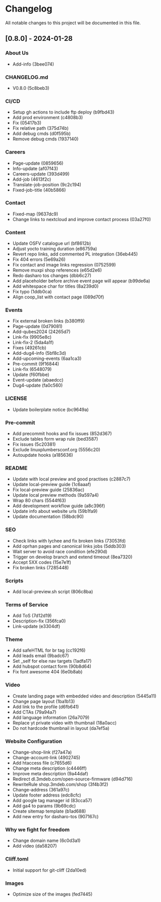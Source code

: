 # Changelog

All notable changes to this project will be documented in this file.

## [0.8.0] - 2024-01-28

### About Us

- Add-info (3bee074)

### CHANGELOG.md

- V0.8.0 (5c8beb3)

### CI/CD

- Setup gh actions to include ftp deploy (b9fbd43)
- Add prod environment (c4808b3)
- Fix (05417b3)
- Fix relative path (375d74b)
- Add debug cmds (d0f595b)
- Remove debug cmds (1937140)

### Careers

- Page-update (0859656)
- Info-update (af07f43)
- Careers-update (393d499)
- Add-job (4613f2c)
- Translate-job-position (9c2c194)
- Fixed-job-title (40b5866)

### Contact

- Fixed-map (9637dc9)
- Change links to nextcloud and improve contact process (03a27f0)

### Content

- Update OSFV catalogue url (bf8612b)
- Adjust yocto training duration (e86759a)
- Revert repo links, add commented PL integration (36eb445)
- Fix 404 errors (5e69a26)
- Fix contact and image links regression (0752599)
- Remove muxpi shop references (e65d2e6)
- Redo dasharo tos changes (dbb6c27)
- Add placeholder before archive event page will appear (b99de6a)
- Add whitespace char for titles (8a239d0)
- Fix typo (1ddb0ca)
- Align coop_list with contact page (089d70f)

### Events

- Fix external broken links (b380ff9)
- Page-update (0d79081)
- Add-qubes2024 (24265d7)
- Link-fix (9905e8c)
- Link-fix-2 (5da4a1f)
- Fixes (49261cb)
- Add-dug4-info (5bf8c3d)
- Add-upcoming-events (6aa1ca3)
- Pre-commit (9f16844)
- Link-fix (6548079)
- Update (f60fbbe)
- Event-update (abaedcc)
- Dug4-update (fa0c560)

### LICENSE

- Update boilerplate notice (bc9649a)

### Pre-commit

- Add precommit hooks and fix issues (852d367)
- Exclude tables form wrap rule (bed3587)
- Fix issues (5c20381)
- Exclude linuxplumbersconf.org (5556c20)
- Autoupdate hooks (a185636)

### README

- Update with local preview and good practises (c2887c7)
- Update local-preview guide (1c6aaaf)
- Fix local-preview guide (25836ac)
- Update local preview methods (9a597a4)
- Wrap 80 chars (5544f63)
- Add development workflow guide (a8c396f)
- Update info about website urls (59b1fa9)
- Update documentation (58bdc90)

### SEO

- Check links with lychee and fix broken links (73053fd)
- Add oprhan pages and canonical links jobs (5ddb303)
- Wait server to avoid race condition (efe290d)
- Trigger on develop branch and extend timeout (8ea7320)
- Accept 5XX codes (15e7e1f)
- Fix broken links (7285448)

### Scripts

- Add local-preview.sh script (806c8ba)

### Terms of Service

- Add ToS (7d12d19)
- Description-fix (356fca0)
- Link-update (e3304df)

### Theme

- Add safeHTML for br tag (cc192f6)
- Add leads email (9badc67)
- Set _self for else nav targets (1adfa17)
- Add hubspot contact form (90b8d64)
- Fix font awesome 404 (6e0b8ab)

### Video

- Create landing page with embedded video and description (5445a11)
- Change page layout (1ba1b13)
- Add link to the profile (d6fb641)
- Add CTAs (79a94a7)
- Add language information (26a7079)
- Replace yt private video with thumbnail (18a0acc)
- Do not hardcode thumbnail in layout (da7ef5a)

### Website Configuration

- Change-shop-link (f27a47a)
- Change-account-link (4902745)
- Add htaccess file (c7655d6)
- Change meta description (c4446ff)
- Improve meta description (9a44daf)
- Redirect dl.3mdeb.com/open-source-firmware (d94d716)
- RewriteRule shop.3mdeb.com/shop (3f4b3f2)
- Change-address (361a97c)
- Update footer address (edc8cfc)
- Add google tag manager id (83cca57)
- Add ga4 to params (9b69cdc)
- Create sitemap template (b1ad688)
- Add new entry for dasharo-tos (907167c)

### Why we fight for freedom

- Change domain name (6c0d3a1)
- Add video (da58207)

### Cliff.toml

- Initial support for git-cliff (2da10ed)

### Images

- Optimize size of the images (fed7445)

